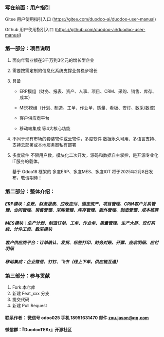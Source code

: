 ### 写在前面：用户指引

Gitee 用户使用指引入口 (https://gitee.com/duodoo-ai/duodoo-user-manual)
    
Github 用户使用指引入口 (https://github.com/duodoo-ai/duodoo-user-manual)


### 第一部分：项目说明
    
1. 面向年营业额在3千万到3亿元的增长型企业

2. 需要按需定制的信息化系统支撑业务稳步增长

3.  具备

    - ERP模组（财务、报表、资产、人事、项目、CRM、采购、销售、库存、成本）
   
    - MES模组（计划、制造、工单、作业单、质量、看板、安灯、数采/数控）

    - 客户供应商平台

    - 移动端集成 等4大核心功能

4. 不同于现有市场的套装软件或云软件，多度软件 数据永久可用、多语言支持、支持云部署或本地服务器私有部署

5. 多度软件 不限用户数，模块化二次开发，源码和数据自主掌控，是开源专业化IT服务的载体。

    基于 Odoo18 框架的 多度ERP、多度MES、多度IOT 将于2025年2月8日发布，敬请期待！


### 第二部分：整体介绍：

##### ERP模块：总账、财务报表、应收应付、固定资产、项目管理、CRM客户关系管理、合同管理、销售管理、采购管理、库存管理、委外管理、制造管理、成本核算

##### MES模块：生产计划、制造订单、工单、作业单、质量管理、生产大屏、安灯系统、计件工资、数采模块

##### 客户供应商平台：订单确认、发货、标签打印、财务对账、开票、应收明细、应付明细

##### 移动集成：企业微信、钉钉、飞书（线上下单，供应链互通）


### 第三部分：参与贡献

1.  Fork 本仓库
2.  新建 Feat_xxx 分支
3.  提交代码
4.  新建 Pull Request


#### 联系作者： 微信号 odoo025   手机 18951631470  邮件 zou.jason@qq.com
#### 微信群：『DuodooTEKr』开源社区
